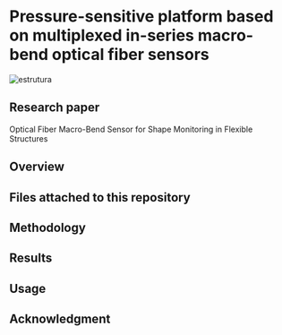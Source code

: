 # Pressure-sensitive platform based on multiplexed in-series macro-bend optical fiber sensors

![estrutura](https://github.com/crvlh/Pressure-sensitive-platform-optical-fiber-sensors/assets/120674953/f32777f4-40c8-4e04-b9ed-4d017bc50b2f)

## Research paper 
Optical Fiber Macro-Bend Sensor for Shape Monitoring in Flexible Structures

## Overview

## Files attached to this repository

## Methodology

## Results

## Usage

## Acknowledgment

